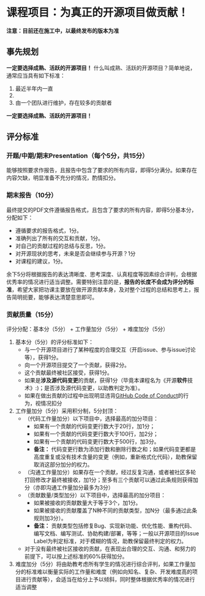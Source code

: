 # 课程项目：为真正的开源项目做贡献！

**注意：目前还在施工中，以最终发布的版本为准**

## 事先规划

**一定要选择成熟、活跃的开源项目！** 什么叫成熟、活跃的开源项目？简单地说，通常应当具有如下标准：
1. 最近半年内一直
2. 
3. 由一个团队进行维护，存在较多的贡献者

**一定要选择成熟、活跃的开源项目！**

## 评分标准

### 开题/中期/期末Presentation（每个5分，共15分）

能够按照要求作报告，且报告中包含了要求的所有内容，即得5分满分。如果存在内容欠缺，明显准备不充分的情况，酌情扣分。

### 期末报告（10分）

最终提交的PDF文件遵循报告格式，且包含了要求的所有内容，即得5分基本分，分配如下：
* 遵循要求的报告格式，1分。
* 准确列出了所有的交互和贡献，1分。
* 对自己的贡献过程的总结与反思，1分。
* 对开源现状的思考，未来是否会继续参与开源？1分
* 对课程的建议，1分。

余下5分将根据报告的表达清晰度、思考深度、认真程度等因素综合评判，会根据优秀率的情况进行适当调整。需要特别注意的是，**报告的长度不会成为评分的标准**，希望大家把功课主要放在做开源贡献本身，及对整个过程的总结和思考上，报告简明扼要，能够表达清楚意思即可。

### 贡献质量（15分）

评分分配：基本分（5分） + 工作量加分（5分） + 难度加分（5分）

1. 基本分（5分）的评分标准如下：
   - 与一个开源项目进行了某种程度的合理交互（开启issue、参与issue讨论等），获得1分。
   - 向一个开源项目提交了一个贡献，获得2分。
   - 这个贡献最终被社区接受，获得1分。
   - 如果是**涉及源代码变更**的贡献，获得1分（毕竟本课程名为《开源**软件**技术》:)；是否涉及源代码变更，以助教判定为准）。
   - 如果在做出贡献的过程中出现明显违背[GitHub Code of Conduct](https://docs.github.com/en/site-policy/github-terms/github-community-code-of-conduct)的行为，视情况扣分
2. 工作量加分（5分）采用积分制，5分封顶：
   - （代码工作量加分）以下项目中，选择最高的加分项目：
       * 如果有一个贡献的代码变更行数大于20行，加1分；
       * 如果有一个贡献的代码变更行数大于100行，加2分；
       * 如果有一个贡献的代码变更行数大于500行，加3分。
       * **备注：** 代码变更行数为添加行数和删除行数之和；如果代码变更都是高度重复或没有技术含量的变更（例如，重新格式化代码），助教保留取消这部分加分的权力。
   - （沟通工作量加分）如果存在一个贡献，经过反复沟通，或者被社区多轮打回修改才最终被接收，加1分；至多有三个贡献可以通过此条规则获得加分（亦即沟通工作量加分最多为3分）
   - （贡献数量/类型加分）以下项目中，选择最高的加分项目：
       * 如果被接收的贡献数量大于等于3个，加1分。
       * 如果被接收的贡献覆盖了N种不同的贡献类型，加N分（最多通过此条规则加3分）。
       * **备注：** 贡献类型包括修复Bug、实现新功能、优化性能、重构代码、编写文档、编写测试、协助构建/部署，等等；一般以开源项目的Issue Label为判定标准，对于模糊的情况，助教保留最终判定的权力。
    - 对于没有最终被社区接收的贡献，在表现出合理的交互、沟通、和努力的前提下，可以按上述标准的60%获得加分。
3. 难度加分（5分）将由助教考虑所有学生的情况进行综合评判，如果工作量加分的标准难以衡量实际的工作量和难度（例如向知名、复杂、开发难度高的项目进行贡献等），会适当在给分上予以倾斜，同时整体根据优秀率的情况进行适当调整

